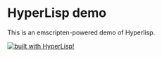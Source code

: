 # HyperLisp demo
This is an emscripten-powered demo of Hyperlisp.

[![built with HyperLisp!](https://img.shields.io/badge/built%20with-HyperLisp!-blue)](https://github.com/circl-lastname/HyperLisp)

